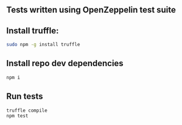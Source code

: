 ## Tests written using OpenZeppelin test suite

## Install truffle:

```sh
sudo npm -g install truffle
```

## Install repo dev dependencies

```sh
npm i
```

## Run tests

```sh
truffle compile
npm test
```

